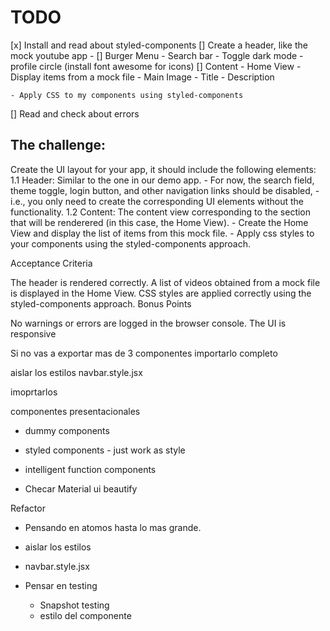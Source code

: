 # TODO 
[x] Install and read about styled-components
[] Create a header, like the mock youtube app
    - [] Burger Menu 
    - Search bar
    - Toggle dark mode 
    - profile circle (install font awesome for icons)
[] Content
    - Home View
    - Display items from a mock file 
        - Main Image 
        - Title 
        - Description
        
    - Apply CSS to my components using styled-components
[] Read and check about errors


## The challenge:

Create the UI layout for your app, it should include the following elements:
    1.1 Header: Similar to the one in our demo app. 
        - For now, the search field, theme toggle, login button, and other navigation links should be disabled, 
        - i.e., you only need to create the corresponding UI elements without the functionality.
    1.2 Content: The content view corresponding to the section that will be renderered (in this case, the Home View).
        - Create the Home View and display the list of items from this mock file.
        - Apply css styles to your components using the styled-components approach.

Acceptance Criteria

 The header is rendered correctly.
 A list of videos obtained from a mock file is displayed in the Home View.
 CSS styles are applied correctly using the styled-components approach.
Bonus Points

 No warnings or errors are logged in the browser console.
 The UI is responsive
 
 
 Si no vas a exportar mas de 3 componentes importarlo completo 
 
 aislar los estilos
 navbar.style.jsx
 
 
 imoprtarlos 
 
 
 componentes presentacionales 
- dummy components
- styled components - just work as style
- intelligent function components
 
 
 - Checar 
 Material ui 
 beautify
 
 
 Refactor 
 - Pensando en atomos hasta lo mas grande.
 - aislar los estilos
 - navbar.style.jsx
 
 
 - Pensar en testing 
    - Snapshot testing 
    - estilo del componente 
    
    
    
  